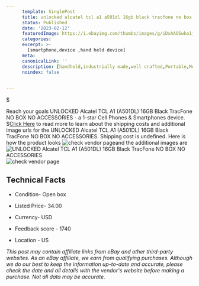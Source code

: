 ```yaml
---
      template: SinglePost
      title: unlocked alcatel tcl a1 a501dl 16gb black tracfone no box no accessories
      status: Published
      date: '2023-02-12'
      featuredImage: https://i.ebayimg.com/thumbs/images/g/iDsAAOSwko1jKLNZ/s-l225.jpg
      categories: 
      excerpt: >-
        [smartphone,device ,hand held device]
      meta:
      canonicalLink: ''
      description: [handheld,industrially made,well crafted,Portable,Mobile,Compact,Convenient,Lightweight,Maneuverable,Man-portable,Miniature,Carriable,Hand-held,Light,Holdable,Transportable,Mobile device,Pocket-sized,On-the-go,Wireless,Cordless,Compact size,Convenient size, smartphone,device ,hand held device]
      noindex: false
      
        
---
```

$

Reach your goals UNLOCKED Alcatel TCL A1 (A501DL) 16GB Black TracFone NO BOX NO ACCESSORIES - a 1-star Cell Phones & Smartphones device.
$[Click Here](https://www.ebay.com/itm/325495666349?hash=item4bc90db6ad%3Ag%3AiDsAAOSwko1jKLNZ&mkevt=1&mkcid=1&mkrid=711-53200-19255-0&campid=%253CePNCampaignId%253E&customid=%253CreferenceId%253E&toolid=10049) to read more to learn about the shipping costs and additional image urls for the UNLOCKED Alcatel TCL A1 (A501DL) 16GB Black TracFone NO BOX NO ACCESSORIES. Shipping cost is undefined. Here is how the product looks ![check vendor page](https://i.ebayimg.com/thumbs/images/g/iDsAAOSwko1jKLNZ/s-l225.jpg)and the additional images are![UNLOCKED Alcatel TCL A1 (A501DL) 16GB Black TracFone NO BOX NO ACCESSORIES](https://i.ebayimg.com/images/g/iDsAAOSwko1jKLNZ/s-l1600.jpg)![check vendor page](https://origin-galleryplus.ebayimg.com/ws/web/325495666349_2_0_1/225x225.jpg,https://origin-galleryplus.ebayimg.com/ws/web/325495666349_3_0_1/225x225.jpg,https://origin-galleryplus.ebayimg.com/ws/web/325495666349_4_0_1/225x225.jpg,https://origin-galleryplus.ebayimg.com/ws/web/325495666349_5_0_1/225x225.jpg,https://origin-galleryplus.ebayimg.com/ws/web/325495666349_6_0_1/225x225.jpg)



 ## Technical Facts 



     
      

 - Condition- Open box 


      

 - Listed Price- 34.00 


      

 - Currency- USD 


      

 - Feedback score - 1740 


      

 - Location - US 


      
      

 *_This post may contain affiliate links from eBay and other third-party websites. As an eBay affiliate, we earn from qualifying purchases. Although we do our best to keep the information up-to-date and accurate, please check the date and all details with the vendor's website before making a purchase. Not all data may be accurate._*







